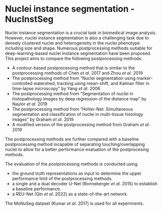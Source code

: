 # Nuclei instance segmentation - NucInstSeg
Nuclei instance segmentation is a crucial task in biomedical image analysis. However, nuclei instance segmentation is also a challenging task due to densely clustered nuclei and heterogeneity in the nuclei phenotype including size and shape. Numerous postprocessing methods suitable for deep-learning-based nuclei instance segmentation have been proposed. This project aims to compare the following postprocessing methods:
-	A contour-based postprocessing method that is similar to the postprocessing methods of Chen *et al*. 2017 and Zhou *et al*. 2019
-	The postprocessing method from “Nuclei segmentation using marker-controlled watershed, tracking using mean-shift, and Kalman filter in time-lapse microscopy” by Yang *et al*. 2006
-	The postprocessing method from “Segmentation of nuclei in histopathology images by deep regression of the distance map” by Naylor *et al*. 2019
-	The postprocessing method from “HoVer-Net: Simultaneous segmentation and classification of nuclei in multi-tissue histology images” by Graham *et al*. 2019
-	A modified version of the postprocessing method from Graham *et al*. 2019

The postprocessing methods are further compared with a baseline postprocessing method incapable of separating touching/overlapping nuclei to allow for a better performance evaluation of the postprocesing methods. 



The evaluation of the postprocessing methods is conducted using 
-	the ground truth representations as input to determine the upper performance limit of the postprocessing methods.
-	a single and a dual decoder U-Net (Ronneberger *et al*. 2015) to establish a baseline performance.
-	a REU-Net (Qin *et al*. 2022) as a state-of-the-art network.

The MoNuSeg dataset (Kumar *et al*. 2017) is used for all experiments.
